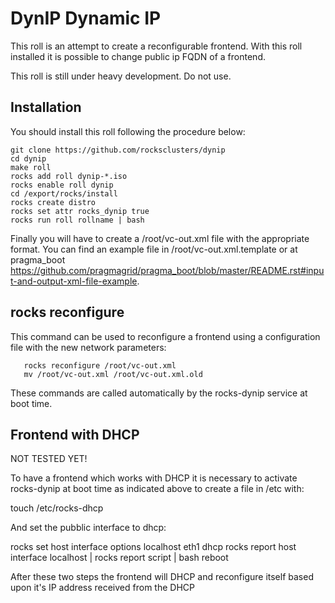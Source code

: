 DynIP Dynamic IP
================

This roll is an attempt to create a reconfigurable frontend.
With this roll installed it is possible to change public ip
FQDN of a frontend.

This roll is still under heavy development.
Do not use.

Installation
------------

You should install this roll following the procedure below:

```
git clone https://github.com/rocksclusters/dynip
cd dynip
make roll
rocks add roll dynip-*.iso
rocks enable roll dynip
cd /export/rocks/install
rocks create distro
rocks set attr rocks_dynip true
rocks run roll rollname | bash
```

Finally you will have to create a /root/vc-out.xml file with the appropriate
format. You can find an example file in /root/vc-out.xml.template or at 
pragma_boot https://github.com/pragmagrid/pragma_boot/blob/master/README.rst#input-and-output-xml-file-example.


rocks reconfigure
-----------------

This command can be used to reconfigure a frontend using a configuration
file with the new network parameters:

```
   rocks reconfigure /root/vc-out.xml
   mv /root/vc-out.xml /root/vc-out.xml.old
```
   
These commands are called automatically by the rocks-dynip service at boot time.

Frontend with DHCP 
------------------

NOT TESTED YET!

To have a frontend which works with DHCP it is necessary to activate rocks-dynip at 
boot time as indicated above to create a file in /etc with:

  touch /etc/rocks-dhcp

And set the pubblic interface to dhcp:

  rocks set host interface options localhost eth1 dhcp
  rocks report host interface localhost | rocks report script | bash
  reboot 

After these two steps the frontend will DHCP and reconfigure itself based upon 
it's IP address received from the DHCP





